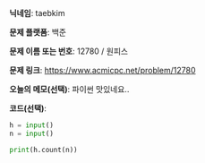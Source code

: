 **닉네임**: taebkim

**문제 플랫폼**: 백준

**문제 이름 또는 번호**: 12780 / 원피스

**문제 링크**: https://www.acmicpc.net/problem/12780

**오늘의 메모(선택)**: 파이썬 맛있네요..

**코드(선택)**:

```Python
h = input()
n = input()

print(h.count(n))
```